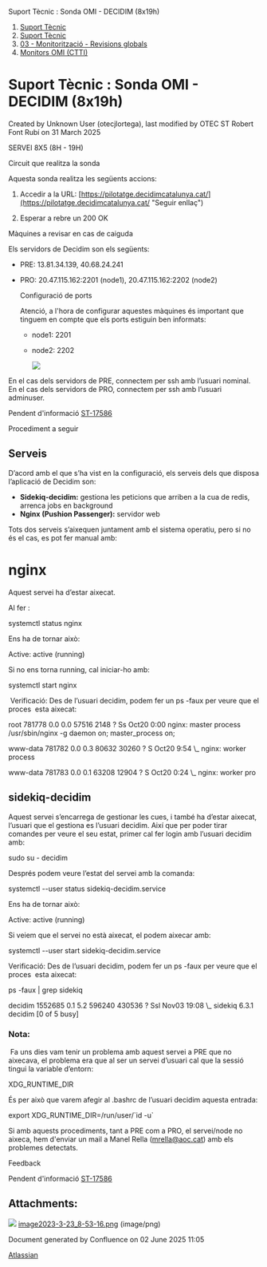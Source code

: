 Suport Tècnic : Sonda OMI - DECIDIM (8x19h)  

1.  [Suport Tècnic](index.md)
2.  [Suport Tècnic](13893782.md)
3.  [03 - Monitorització - Revisions globals](26313327.md)
4.  [Monitors OMI (CTTI)](26313608.md)

Suport Tècnic : Sonda OMI - DECIDIM (8x19h)
===========================================

Created by Unknown User (otecjlortega), last modified by OTEC ST Robert Font Rubí on 31 March 2025

SERVEI 8X5 (8H - 19H)

  

Circuit que realitza la sonda

Aquesta sonda realitza les següents accions:

1.  Accedir a la URL: [https://pilotatge.decidimcatalunya.cat/](https://pilotatge.decidimcatalunya.cat/ "Seguir enllaç")  
      
      
    
2.  Esperar a rebre un 200 OK

  

Màquines a revisar en cas de caiguda

Els servidors de Decidim son els següents:

*   PRE: 13.81.34.139, 40.68.24.241
*   PRO: 20.47.115.162:2201 (node1), 20.47.115.162:2202 (node2)  
      
      
    
    Configuració de ports
    
    Atenció, a l'hora de configurar aquestes màquines és important que tinguem en compte que els ports estiguin ben informats:
    
    *   node1: 2201
    
    *   node2: 2202  
          
        ![](attachments/77824548/81855963.png)
    
      
    

En el cas dels servidors de PRE, connectem per ssh amb l’usuari nominal. En el cas dels servidors de PRO, connectem per ssh amb l’usuari adminuser.

Pendent d'informació [ST-17586](https://contacte.aoc.cat/browse/ST-17586)

Procediment a seguir

Serveis
-------

D’acord amb el que s’ha vist en la configuració, els serveis dels que disposa l’aplicació de Decidim son:

*   **Sidekiq-decidim:** gestiona les peticions que arriben a la cua de redis, arrenca jobs en background
*   **Nginx (Pushion Passenger):** servidor web

Tots dos serveis s’aixequen juntament amb el sistema operatiu, pero si no és el cas, es pot fer manual amb:

nginx
=====

Aquest servei ha d’estar aixecat. 

Al fer :

systemctl status nginx

  

Ens ha de tornar això:

Active: active (running)

Si no ens torna running, cal iniciar-ho amb:

systemctl start nginx

 Verificació: Des de l’usuari decidim, podem fer un ps -faux per veure que el proces  esta aixecat:

root      781778  0.0  0.0  57516  2148 ?        Ss   Oct20   0:00 nginx: master process /usr/sbin/nginx -g daemon on; master\_process on;

www-data  781782  0.0  0.3  80632 30260 ?        S    Oct20   9:54  \\\_ nginx: worker process

www-data  781783  0.0  0.1  63208 12904 ?        S    Oct20   0:24  \\\_ nginx: worker pro

  

sidekiq-decidim
---------------

Aquest servei s’encarrega de gestionar les cues, i també ha d’estar aixecat,  l’usuari que el gestiona es l’usuari decidim. Així que per poder tirar comandes per veure el seu estat, primer cal fer login amb l’usuari decidim amb:

sudo su - decidim

  

Després podem veure l’estat del servei amb la comanda:

systemctl --user status sidekiq-decidim.service

Ens ha de tornar això:

Active: active (running)

Si veiem que el servei no està aixecat, el podem aixecar amb:

systemctl --user start sidekiq-decidim.service

Verificació: Des de l’usuari decidim, podem fer un ps -faux per veure que el proces  esta aixecat:

 ps -faux  | grep sidekiq

 decidim  1552685  0.1  5.2 596240 430536 ?       Ssl  Nov03  19:08  \\\_ sidekiq 6.3.1 decidim \[0 of 5 busy\]

  

### Nota:

 Fa uns dies vam tenir un problema amb aquest servei a PRE que no aixecava, el problema era que al ser un servei d’usuari cal que la sessió tingui la variable d’entorn:

XDG\_RUNTIME\_DIR

És per això que varem afegir al .bashrc de l’usuari decidim aquesta entrada:

export XDG\_RUNTIME\_DIR=/run/user/\`id -u\`

Si amb aquests procediments, tant a PRE com a PRO, el servei/node no aixeca, hem d'enviar un mail a Manel Rella ([mrella@aoc.cat](mailto:mrella@aoc.cat)) amb els problemes detectats.

Feedback

Pendent d'informació [ST-17586](https://contacte.aoc.cat/browse/ST-17586)

Attachments:
------------

![](images/icons/bullet_blue.gif) [image2023-3-23\_8-53-16.png](attachments/77824548/81855963.png) (image/png)  

Document generated by Confluence on 02 June 2025 11:05

[Atlassian](http://www.atlassian.com/)